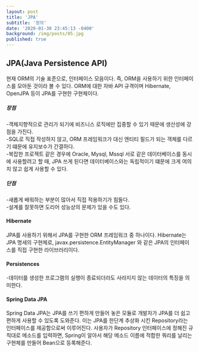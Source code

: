 ```yaml
---
layout: post
title: 'JPA'
subtitle: '정의'
date: '2020-01-30 23:45:13 -0400'
background: /img/posts/05.jpg
published: true
---
```

## JPA(Java Persistence API)
  현재 ORM의 기술 표준으로, 인터페이스 모음이다. 즉, ORM을 사용하기 위한 인터페이스를 모아둔 것이라 볼 수 있다. ORM에 대한 자바 API 규격이며 Hibernate, OpenJPA 등이 JPA를 구현한 구현체이다.   
##### 장점   
  -객체지향적으로 관리가 되기에 비즈니스 로직에만 집중할 수 있기 때문에 생산성에 강점을 가진다.   
  -SQL로 직접 작성하지 않고, ORM 프레임워크가 대신 엔티티 필드가 되는 객체를 다르기 떄문에 유지보수가 간결하다.   
  -복잡한 프로젝트 같은 경우에 Oracle, Mysql, Mssql 서로 같은 데이터베이스를 동시에 사용할려고 할 때, JPA 쓰게 된다면 데이터베이스와는 독립적이기 떄문에 크게 여의치 않고 쉽게 사용할 수 있다.   
##### 단점   
  -새롭게 배워하는 부분이 많아서 직접 적용하기가 힘들다.   
  -설계를 잘못하면 도리어 성능상의 문제가 있을 수도 있다.   
#### Hibernate
  JPA를 사용하기 위해서 JPA를 구현한 ORM 프레임워크 중 하나이다. Hibernate는 JPA 명세의 구현체로, javax.persistence.EntityManager 와 같은 JPA의 인터페이스를 직접 구현한 라이브러리이다.
#### Persistences   
  -데이터를 생성한 프로그램의 실행이 종료되더라도 사라지지 않는 데이터의 특징을 의미한다.
#### Spring Data JPA
  Spring Data JPA는 JPA를 쓰기 편하게 만들어 놓은 모듈로 개발자가 JPA를 더 쉽고 편하게 사용할 수 있도록 도와준다.    이는 JPA를 한단계 추상화 시킨 Repository라는 인터페이스를 제공함으로써 이루어진다.     사용자가 Repository 인터페이스에 정해진 규칙대로 메소드를 입력하면, Spring이 알아서 해당 메소드 이름에 적합한 쿼리를 날리는 구현체를 만들어 Bean으로 등록해준다.   
